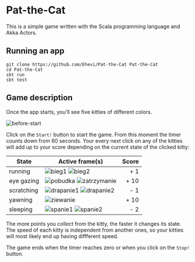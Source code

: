 # Pat-the-Cat
This is a simple game written with the Scala programming language and Akka Actors.

## Running an app
```
git clone https://github.com/Ehevi/Pat-the-Cat Pat-the-Cat
cd Pat-the-Cat
sbt run
sbt test
```
## Game description
Once the app starts, you'll see five kitties of different colors.

![before-start](https://user-images.githubusercontent.com/48785655/120229131-ca2a3980-c24c-11eb-96ae-ab8806391635.png)

Click on the `Start!` button to start the game. From this moment the timer counts down from 60 seconds.
Your every next click on any of the kitties will add up to your score depending on the current state of the clicked kitty:

| State | Active frame(s) | Score  |
| ------------- |-|-:|
| running | ![bieg1](https://user-images.githubusercontent.com/48785655/120229214-ed54e900-c24c-11eb-9b74-01c05752938d.gif) ![bieg2](https://user-images.githubusercontent.com/48785655/120229244-02ca1300-c24d-11eb-8331-7f61a0e70c06.gif) | + 1 |
| eye gazing |   ![pobudka](https://user-images.githubusercontent.com/48785655/120229260-09588a80-c24d-11eb-8f3d-0113e17eda17.gif) ![zatrzymanie](https://user-images.githubusercontent.com/48785655/120229270-0e1d3e80-c24d-11eb-9168-3756a05ee2f0.gif) | + 10 |
| scratching |  ![drapanie1](https://user-images.githubusercontent.com/48785655/120229282-12495c00-c24d-11eb-94be-302fe9d776f4.gif) ![drapanie2](https://user-images.githubusercontent.com/48785655/120229285-14abb600-c24d-11eb-8a2c-8d5a939e6af6.gif) | - 1 |
| yawning | ![ziewanie](https://user-images.githubusercontent.com/48785655/120229294-19706a00-c24d-11eb-893f-0d8e12e6c512.gif) | + 10 |
| sleeping |  ![spanie1](https://user-images.githubusercontent.com/48785655/120229300-1d03f100-c24d-11eb-9546-741df27ec941.gif) ![spanie2](https://user-images.githubusercontent.com/48785655/120229302-1f664b00-c24d-11eb-92a0-2daa5090bd95.gif) | - 2 |

The more points you collect from the kitty, the faster it changes its state. The speed of each kitty is independent from another ones, so your kitties will most likely end up having diffferent speed.

The game ends when the timer reaches zero or when you click on the `Stop!` button.
